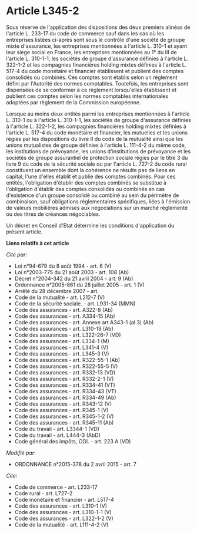 # Article L345-2

Sous réserve de l'application des dispositions des deux premiers alinéas de l'article L. 233-17 du code de commerce sauf dans
les cas où les entreprises listées ci-après sont sous le contrôle d'une société de groupe mixte d'assurance, les entreprises
mentionnées à l'article L. 310-1 et ayant leur siège social en France, les entreprises mentionnées au 1° du III de l'article
L. 310-1-1, les sociétés de groupe d'assurance définies à l'article L. 322-1-2 et les compagnies financières holding mixtes
définies à l'article L. 517-4 du code monétaire et financier établissent et publient des comptes consolidés ou combinés. Ces
comptes sont établis selon un règlement défini par l'Autorité des normes comptables. Toutefois, les entreprises sont
dispensées de se conformer à ce règlement lorsqu'elles établissent et publient ces comptes selon les normes comptables
internationales adoptées par règlement de la Commission européenne. 

Lorsque au moins deux entités parmi les entreprises mentionnées à l'article L. 310-1 ou à l'article L. 310-1-1, les sociétés
de groupe d'assurance définies à l'article L. 322-1-2, les compagnies financières holding mixtes définies à l'article L.
517-4 du code monétaire et financier, les mutuelles et les unions régies par les dispositions du livre II du code de la
mutualité ainsi que les unions mutualistes de groupe définies à l'article L. 111-4-2 du même code, les institutions de
prévoyance, les unions d'institutions de prévoyance et les sociétés de groupe assurantiel de protection sociale régies par le
titre 3 du livre 9 du code de la sécurité sociale ou par l'article L. 727-2 du code rural constituent un ensemble dont la
cohérence ne résulte pas de liens en capital, l'une d'elles établit et publie des comptes combinés. Pour ces entités,
l'obligation d'établir des comptes combinés se substitue à l'obligation d'établir des comptes consolidés ou combinés en cas
d'existence d'un groupe consolidé ou combiné au sein du périmètre de combinaison, sauf obligations réglementaires
spécifiques, liées à l'émission de valeurs mobilières admises aux négociations sur un marché réglementé ou des titres de
créances négociables. 

Un décret en Conseil d'Etat détermine les conditions d'application du présent article.

**Liens relatifs à cet article**

_Cité par_:

  - Loi n°94-679 du 8 août 1994 - art. 6 (V)
  - Loi n°2003-775 du 21 août 2003 - art. 108 (Ab)
  - Décret n°2004-342 du 21 avril 2004 - art. 9 (Ab)
  - Ordonnance n°2005-861 du 28 juillet 2005 - art. 1 (V)
  - Arrêté du 28 décembre 2007 - art.
  - Code de la mutualité - art. L212-7 (V)
  - Code de la sécurité sociale. - art. L931-34 (MMN)
  - Code des assurances - art. A322-8 (Ab)
  - Code des assurances - art. A334-15 (Ab)
  - Code des assurances - art. Annexe art A343-1 (al 3) (Ab)
  - Code des assurances - art. L310-19 (Ab)
  - Code des assurances - art. L322-26-7 (VD)
  - Code des assurances - art. L334-1 (M)
  - Code des assurances - art. L341-4 (V)
  - Code des assurances - art. L345-3 (V)
  - Code des assurances - art. R322-55-1 (Ab)
  - Code des assurances - art. R322-55-5 (V)
  - Code des assurances - art. R332-13 (VD)
  - Code des assurances - art. R332-2-1 (V)
  - Code des assurances - art. R334-41 (VT)
  - Code des assurances - art. R334-43 (VT)
  - Code des assurances - art. R334-49 (Ab)
  - Code des assurances - art. R343-12 (V)
  - Code des assurances - art. R345-1 (V)
  - Code des assurances - art. R345-1-2 (V)
  - Code des assurances - art. R345-11 (Ab)
  - Code du travail - art. L3344-1 (VD)
  - Code du travail - art. L444-3 (AbD)
  - Code général des impôts, CGI. - art. 223 A (VD)

_Modifié par_:

  - ORDONNANCE n°2015-378 du 2 avril 2015 - art. 7

_Cite_:

  - Code de commerce - art. L233-17
  - Code rural - art. L727-2
  - Code monétaire et financier - art. L517-4
  - Code des assurances - art. L310-1 (V)
  - Code des assurances - art. L310-1-1 (V)
  - Code des assurances - art. L322-1-2 (V)
  - Code de la mutualité - art. L111-4-2 (V)
